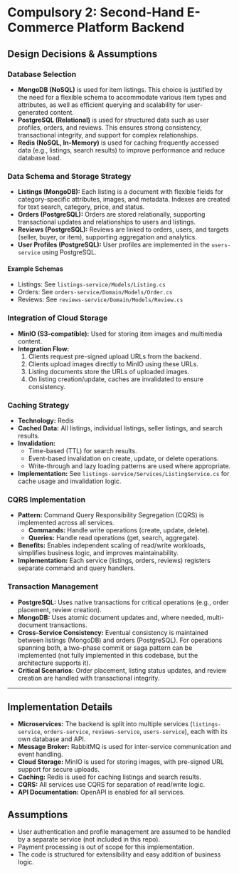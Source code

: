 # Compulsory 2: Second-Hand E-Commerce Platform Backend

## Design Decisions & Assumptions

### Database Selection

- **MongoDB (NoSQL)** is used for item listings. This choice is justified by the need for a flexible schema to accommodate various item types and attributes, as well as efficient querying and scalability for user-generated content.
- **PostgreSQL (Relational)** is used for structured data such as user profiles, orders, and reviews. This ensures strong consistency, transactional integrity, and support for complex relationships.
- **Redis (NoSQL, In-Memory)** is used for caching frequently accessed data (e.g., listings, search results) to improve performance and reduce database load.

### Data Schema and Storage Strategy

- **Listings (MongoDB):** Each listing is a document with flexible fields for category-specific attributes, images, and metadata. Indexes are created for text search, category, price, and status.
- **Orders (PostgreSQL):** Orders are stored relationally, supporting transactional updates and relationships to users and listings.
- **Reviews (PostgreSQL):** Reviews are linked to orders, users, and targets (seller, buyer, or item), supporting aggregation and analytics.
- **User Profiles (PostgreSQL):** User profiles are implemented in the `users-service` using PostgreSQL. 

#### Example Schemas

- Listings: See `listings-service/Models/Listing.cs`
- Orders: See `orders-service/Domain/Models/Order.cs`
- Reviews: See `reviews-service/Domain/Models/Review.cs`

### Integration of Cloud Storage

- **MinIO (S3-compatible):** Used for storing item images and multimedia content.
- **Integration Flow:**
  1. Clients request pre-signed upload URLs from the backend.
  2. Clients upload images directly to MinIO using these URLs.
  3. Listing documents store the URLs of uploaded images.
  4. On listing creation/update, caches are invalidated to ensure consistency.

### Caching Strategy

- **Technology:** Redis
- **Cached Data:** All listings, individual listings, seller listings, and search results.
- **Invalidation:** 
  - Time-based (TTL) for search results.
  - Event-based invalidation on create, update, or delete operations.
  - Write-through and lazy loading patterns are used where appropriate.
- **Implementation:** See `listings-service/Services/ListingService.cs` for cache usage and invalidation logic.

### CQRS Implementation

- **Pattern:** Command Query Responsibility Segregation (CQRS) is implemented across all services.
  - **Commands:** Handle write operations (create, update, delete).
  - **Queries:** Handle read operations (get, search, aggregate).
- **Benefits:** Enables independent scaling of read/write workloads, simplifies business logic, and improves maintainability.
- **Implementation:** Each service (listings, orders, reviews) registers separate command and query handlers.

### Transaction Management

- **PostgreSQL:** Uses native transactions for critical operations (e.g., order placement, review creation).
- **MongoDB:** Uses atomic document updates and, where needed, multi-document transactions.
- **Cross-Service Consistency:** Eventual consistency is maintained between listings (MongoDB) and orders (PostgreSQL). For operations spanning both, a two-phase commit or saga pattern can be implemented (not fully implemented in this codebase, but the architecture supports it).
- **Critical Scenarios:** Order placement, listing status updates, and review creation are handled with transactional integrity.

---

## Implementation Details

- **Microservices:** The backend is split into multiple services (`listings-service`, `orders-service`, `reviews-service`, `users-service`), each with its own database and API.
- **Message Broker:** RabbitMQ is used for inter-service communication and event handling.
- **Cloud Storage:** MinIO is used for storing images, with pre-signed URL support for secure uploads.
- **Caching:** Redis is used for caching listings and search results.
- **CQRS:** All services use CQRS for separation of read/write logic.
- **API Documentation:** OpenAPI is enabled for all services.

## Assumptions

- User authentication and profile management are assumed to be handled by a separate service (not included in this repo).
- Payment processing is out of scope for this implementation.
- The code is structured for extensibility and easy addition of business logic.
